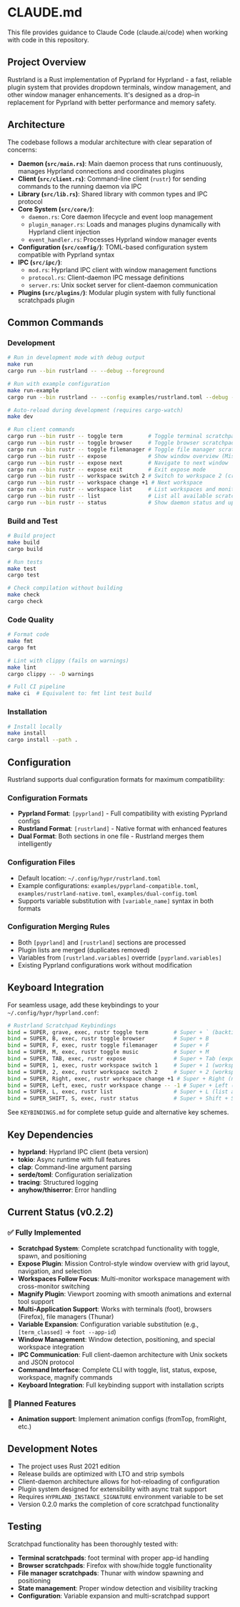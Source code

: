 # CLAUDE.md

This file provides guidance to Claude Code (claude.ai/code) when working with code in this repository.

## Project Overview

Rustrland is a Rust implementation of Pyprland for Hyprland - a fast, reliable plugin system that provides dropdown terminals, window management, and other window manager enhancements. It's designed as a drop-in replacement for Pyprland with better performance and memory safety.

## Architecture

The codebase follows a modular architecture with clear separation of concerns:

- **Daemon (`src/main.rs`)**: Main daemon process that runs continuously, manages Hyprland connections and coordinates plugins
- **Client (`src/client.rs`)**: Command-line client (`rustr`) for sending commands to the running daemon via IPC
- **Library (`src/lib.rs`)**: Shared library with common types and IPC protocol
- **Core System (`src/core/`)**: 
  - `daemon.rs`: Core daemon lifecycle and event loop management
  - `plugin_manager.rs`: Loads and manages plugins dynamically with Hyprland client injection
  - `event_handler.rs`: Processes Hyprland window manager events
- **Configuration (`src/config/`)**: TOML-based configuration system compatible with Pyprland syntax
- **IPC (`src/ipc/`)**: 
  - `mod.rs`: Hyprland IPC client with window management functions
  - `protocol.rs`: Client-daemon IPC message definitions
  - `server.rs`: Unix socket server for client-daemon communication
- **Plugins (`src/plugins/`)**: Modular plugin system with fully functional scratchpads plugin

## Common Commands

### Development
```bash
# Run in development mode with debug output
make run
cargo run --bin rustrland -- --debug --foreground

# Run with example configuration
make run-example
cargo run --bin rustrland -- --config examples/rustrland.toml --debug --foreground

# Auto-reload during development (requires cargo-watch)
make dev

# Run client commands
cargo run --bin rustr -- toggle term        # Toggle terminal scratchpad
cargo run --bin rustr -- toggle browser     # Toggle browser scratchpad  
cargo run --bin rustr -- toggle filemanager # Toggle file manager scratchpad
cargo run --bin rustr -- expose             # Show window overview (Mission Control)
cargo run --bin rustr -- expose next        # Navigate to next window
cargo run --bin rustr -- expose exit        # Exit expose mode
cargo run --bin rustr -- workspace switch 2 # Switch to workspace 2 (cross-monitor)
cargo run --bin rustr -- workspace change +1 # Next workspace
cargo run --bin rustr -- workspace list     # List workspaces and monitors
cargo run --bin rustr -- list               # List all available scratchpads
cargo run --bin rustr -- status             # Show daemon status and uptime
```

### Build and Test
```bash
# Build project
make build
cargo build

# Run tests
make test  
cargo test

# Check compilation without building
make check
cargo check
```

### Code Quality
```bash
# Format code
make fmt
cargo fmt

# Lint with clippy (fails on warnings)
make lint
cargo clippy -- -D warnings

# Full CI pipeline
make ci  # Equivalent to: fmt lint test build
```

### Installation
```bash
# Install locally
make install
cargo install --path .
```

## Configuration

Rustrland supports dual configuration formats for maximum compatibility:

### Configuration Formats
- **Pyprland Format**: `[pyprland]` - Full compatibility with existing Pyprland configs
- **Rustrland Format**: `[rustrland]` - Native format with enhanced features  
- **Dual Format**: Both sections in one file - Rustrland merges them intelligently

### Configuration Files
- Default location: `~/.config/hypr/rustrland.toml`
- Example configurations: `examples/pyprland-compatible.toml`, `examples/rustrland-native.toml`, `examples/dual-config.toml`
- Supports variable substitution with `[variable_name]` syntax in both formats

### Configuration Merging Rules
- Both `[pyprland]` and `[rustrland]` sections are processed
- Plugin lists are merged (duplicates removed)
- Variables from `[rustrland.variables]` override `[pyprland.variables]`
- Existing Pyprland configurations work without modification

## Keyboard Integration

For seamless usage, add these keybindings to your `~/.config/hypr/hyprland.conf`:

```bash
# Rustrland Scratchpad Keybindings
bind = SUPER, grave, exec, rustr toggle term        # Super + ` (backtick)
bind = SUPER, B, exec, rustr toggle browser         # Super + B
bind = SUPER, F, exec, rustr toggle filemanager     # Super + F  
bind = SUPER, M, exec, rustr toggle music           # Super + M
bind = SUPER, TAB, exec, rustr expose               # Super + Tab (expose)
bind = SUPER, 1, exec, rustr workspace switch 1     # Super + 1 (workspace 1)
bind = SUPER, 2, exec, rustr workspace switch 2     # Super + 2 (workspace 2)
bind = SUPER, Right, exec, rustr workspace change +1 # Super + Right (next workspace)
bind = SUPER, Left, exec, rustr workspace change -- -1 # Super + Left (prev workspace)
bind = SUPER, L, exec, rustr list                   # Super + L (list all)
bind = SUPER_SHIFT, S, exec, rustr status           # Super + Shift + S
```

See `KEYBINDINGS.md` for complete setup guide and alternative key schemes.

## Key Dependencies

- **hyprland**: Hyprland IPC client (beta version)
- **tokio**: Async runtime with full features
- **clap**: Command-line argument parsing
- **serde/toml**: Configuration serialization
- **tracing**: Structured logging
- **anyhow/thiserror**: Error handling

## Current Status (v0.2.2)

### ✅ Fully Implemented
- **Scratchpad System**: Complete scratchpad functionality with toggle, spawn, and positioning
- **Expose Plugin**: Mission Control-style window overview with grid layout, navigation, and selection
- **Workspaces Follow Focus**: Multi-monitor workspace management with cross-monitor switching
- **Magnify Plugin**: Viewport zooming with smooth animations and external tool support
- **Multi-Application Support**: Works with terminals (foot), browsers (Firefox), file managers (Thunar)  
- **Variable Expansion**: Configuration variable substitution (e.g., `[term_classed]` → `foot --app-id`)
- **Window Management**: Window detection, positioning, and special workspace integration
- **IPC Communication**: Full client-daemon architecture with Unix sockets and JSON protocol
- **Command Interface**: Complete CLI with toggle, list, status, expose, workspace, magnify commands
- **Keyboard Integration**: Full keybinding support with installation scripts

### 🚧 Planned Features
- **Animation support**: Implement animation configs (fromTop, fromRight, etc.)

## Development Notes

- The project uses Rust 2021 edition
- Release builds are optimized with LTO and strip symbols
- Client-daemon architecture allows for hot-reloading of configuration
- Plugin system designed for extensibility with async trait support
- Requires `HYPRLAND_INSTANCE_SIGNATURE` environment variable to be set
- Version 0.2.0 marks the completion of core scratchpad functionality

## Testing

Scratchpad functionality has been thoroughly tested with:
- **Terminal scratchpads**: foot terminal with proper app-id handling
- **Browser scratchpads**: Firefox with show/hide toggle functionality  
- **File manager scratchpads**: Thunar with window spawning and positioning
- **State management**: Proper window detection and visibility tracking
- **Configuration**: Variable expansion and multi-scratchpad support